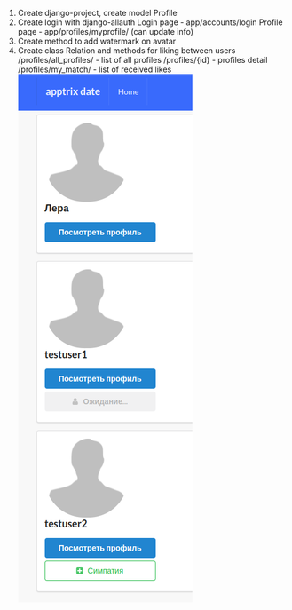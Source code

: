 1. Create django-project, create model Profile
2. Create login with django-allauth 
Login page - app/accounts/login
Profile page - app/profiles/myprofile/ (can update info)
3. Create method to add watermark on avatar
4. Create class Relation and methods for liking between users
/profiles/all_profiles/ - list of all profiles
/profiles/{id} - profiles detail
/profiles/my_match/ - list of received likes
![img.png](img.png)
